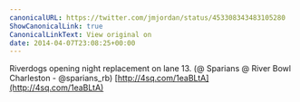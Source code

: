 ```yaml
---
canonicalURL: https://twitter.com/jmjordan/status/453308343483105280
ShowCanonicalLink: true
CanonicalLinkText: View original on
date: 2014-04-07T23:08:25+00:00
---
```

Riverdogs opening night replacement on lane 13. (@ Sparians @ River Bowl Charleston - @sparians_rb) [http://4sq.com/1eaBLtA](http://4sq.com/1eaBLtA)